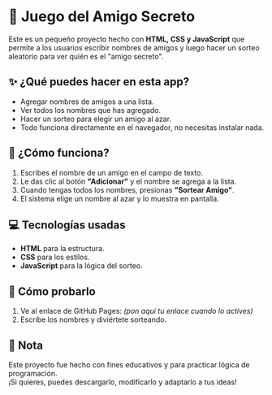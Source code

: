 # 🎁 Juego del Amigo Secreto

Este es un pequeño proyecto hecho con **HTML, CSS y JavaScript** que permite a los usuarios escribir nombres de amigos y luego hacer un sorteo aleatorio para ver quién es el "amigo secreto".

## ✨ ¿Qué puedes hacer en esta app?
- Agregar nombres de amigos a una lista.
- Ver todos los nombres que has agregado.
- Hacer un sorteo para elegir un amigo al azar.
- Todo funciona directamente en el navegador, no necesitas instalar nada.

## 📌 ¿Cómo funciona?
1. Escribes el nombre de un amigo en el campo de texto.
2. Le das clic al botón **"Adicionar"** y el nombre se agrega a la lista.
3. Cuando tengas todos los nombres, presionas **"Sortear Amigo"**.
4. El sistema elige un nombre al azar y lo muestra en pantalla.

## 💻 Tecnologías usadas
- **HTML** para la estructura.
- **CSS** para los estilos.
- **JavaScript** para la lógica del sorteo.

## 🚀 Cómo probarlo
1. Ve al enlace de GitHub Pages: *(pon aquí tu enlace cuando lo actives)*  
2. Escribe los nombres y diviértete sorteando.

## 📜 Nota
Este proyecto fue hecho con fines educativos y para practicar lógica de programación.  
¡Si quieres, puedes descargarlo, modificarlo y adaptarlo a tus ideas!


